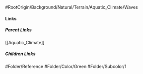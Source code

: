 #RootOrigin/Background/Natural/Terrain/Aquatic_Climate/Waves
#### Links
##### Parent Links
[[Aquatic_Climate]]
##### Children Links
#Folder/Reference
#Folder/Color/Green
#Folder/Subcolor/1
